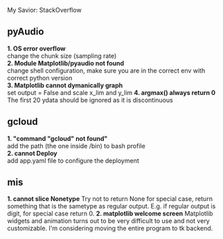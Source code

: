 My Savior: StackOverflow

## pyAudio
**1. OS error overflow**  
change the chunk size (sampling rate)  
**2. Module Matplotlib/pyaudio not found**  
change shell configuration, make sure you are in the correct env with correct python version  
**3. Matplotlib cannot dymanically graph**    
set output = False and scale x_lim and y_lim
**4. argmax() always return 0**
The first 20 ydata should be ignored as it is discontinuous 


## gcloud
**1. "command "gcloud" not found"**  
add the path (the one inside /bin) to bash profile  
**2. cannot Deploy**  
add app.yaml file to configure the deployment  

## mis
**1. cannot slice Nonetype**
Try not to return None for special case, return something that is the sametype as regular output. E.g. if regular output is digit, for special case return 0.
**2. matplotlib welcome screen**
Matplotlib widgets and animation turns out to be very difficult to use and not 
very customizable. I'm considering moving the entire program to tk backend. 
